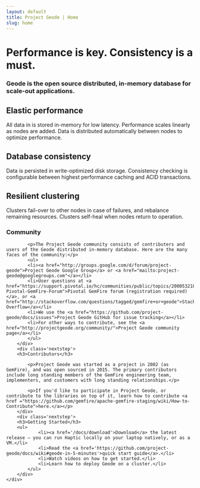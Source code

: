 ```yaml
---
layout: default
title: Project Geode | Home
slug: home
---
```


<div class='billboard-home'>
	<div class='inner'>
		<h1>Performance is key. Consistency is a must.</h1>
		<div class='intro'><h3>Geode is the open source distributed, in-memory database for scale-out applications.</h3></div>
	</div>
</div>

<div class='benefits'>
	<div class='container'>
		<div class='benefit'>
			<h2>Elastic performance</h2>
			<p>All data in is stored in-memory for low latency. Performance scales linearly as nodes are added. Data is distributed automatically between nodes to optimize performance.</p>
		</div>
		<div class='benefit'>
			<h2>Database consistency</h2>
			<p>Data is persisted in write-optimized disk storage. Consistency checking is configurable between highest performance caching and ACID transactions.</p>
		</div>
		<div class='benefit'>
			<h2>Resilient clustering</h2>
			<p>Clusters fail-over to other nodes in case of failures, and rebalance remaining resources. Clusters self-heal when nodes return to operation.</p>
		</div>
	</div>
</div>



<div class='nextsteps'>
	<div class='container'>
		<div class='nextstep'>
			<h3>Community</h3>

			<p>The Project Geode community consists of contributers and users of the Geode distributed in-memory database. Here are the many faces of the community:</p>
			<ul>
			<li><a href="http://groups.google.com/d/forum/project-geode">Project Geode Google Group</a> or <a href="mailto:project-geode@googlegroups.com"</a></li>
			<li>User questions at <a href="https://support.pivotal.io/hc/communities/public/topics/200053218-Pivotal-GemFire-Forum">Pivotal GemFire forum (registration required)</a>, or <a href="http://stackoverflow.com/questions/tagged/gemfire+or+geode">Stack Overflow</a></li>
			<li>We use the <a href="https://github.com/project-geode/docs/issues">Project Geode GitHub for issue tracking</a></li>
			<li>For other ways to contribute, see the <a href="http://projectgeode.org/community/">Project Geode community page</a></li>
			</ul>
		</div>
		<div class='nextstep'>
	    <h3>Contributors</h3>
			
			<p>Project Geode was started as a project in 2002 (as GemFire), and was open sourced in 2015. The primary contributors include long standing members of the GemFire engineering team, implementers, and customers with long standing relationships.</p>

			<p>If you'd like to participate in Project Geode, or contribute to the libraries on top of it, learn how to contribute <a href ="https://github.com/gemfire/apache-gemfire-staging/wiki/How-to-Contribute">here.</a></p>
		</div>
		<div class='nextstep'>
	    <h3>Getting Started</h3>
	    <ul>
				<li><a href='/docs/download'>Download</a> the latest release — you can run Haptic locally on your laptop natively, or as a VM.</li>
				<li>Read the <a href='https://github.com/project-geode/docs/wiki#geode-in-5-minutes'>quick start guide</a>.</li>
				<li>Watch videos on how to get started.</li>
				<li>Learn how to deploy Geode on a cluster.</li>
			</ul>
		</div>
	</div>
</div>
